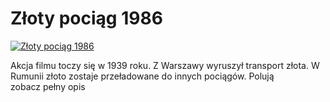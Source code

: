 Złoty pociąg 1986 
=============
[![Złoty pociąg 1986 ](http://vidos.pl/images/player.gif)](http://vidos.pl/zloty-pociag-1986)

 Akcja filmu toczy się w 1939 roku. Z Warszawy wyruszył transport złota. W Rumunii złoto zostaje przeładowane do innych pociągów. Polują zobacz pełny opis
